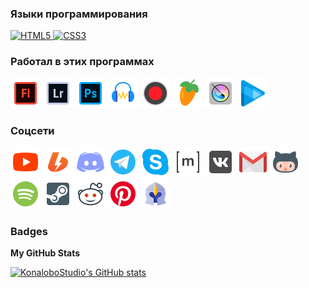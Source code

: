 ### Языки программирования
<p align="left">
<a href="https://developer.mozilla.org/en-US/docs/Glossary/HTML5" target="_blank" rel="noreferrer">
<img
      src="https://raw.githubusercontent.com/danielcranney/readme-generator/main/public/icons/skills/html5-colored.svg"
      width="36"
      height="36"
      alt="HTML5" />
</a>
<a href="https://www.w3.org/TR/CSS/#css" target="_blank" rel="noreferrer">
  <img
      src="https://raw.githubusercontent.com/danielcranney/readme-generator/main/public/icons/skills/css3-colored.svg"
      width="36"
      height="36"
      alt="CSS3" />
</a>
</p>  

### Работал в этих программах
<p align="left">
<img
      src="https://raw.githubusercontent.com/KonaloboStudio/KonaloboStudio/main/vectors/adobe_flash.svg"
      width="48"
      height="48"
      alt="Adobe Flash" />
<img
      src="https://raw.githubusercontent.com/KonaloboStudio/KonaloboStudio/main/vectors/adobe_lightroom.svg"
      width="48"
      height="48"
      alt="Adobe Lightroom" />
<img
      src="https://raw.githubusercontent.com/KonaloboStudio/KonaloboStudio/main/vectors/adobe_photoshop.svg"
      width="48"
      height="48"
      alt="Adobe Photoshop" />
<img
      src="https://raw.githubusercontent.com/KonaloboStudio/KonaloboStudio/main/vectors/audacity.svg"
      width="48"
      height="48"
      alt="Audacity" />
<img
      src="https://raw.githubusercontent.com/KonaloboStudio/KonaloboStudio/main/vectors/bandicam.svg"
      width="48"
      height="48"
      alt="Bandicam" />
<img
      src="https://raw.githubusercontent.com/KonaloboStudio/KonaloboStudio/main/vectors/fl_studio.svg"
      width="48"
      height="48"
      alt="FL Studio" />
<img
      src="https://raw.githubusercontent.com/KonaloboStudio/KonaloboStudio/main/vectors/krita_squared.svg"
      width="48"
      height="48"
      alt="Krita" />
<img
      src="https://raw.githubusercontent.com/KonaloboStudio/KonaloboStudio/main/vectors/vegas.svg"
      width="48"
      height="48"
      alt="Sony Vegas" />
</p>

### Соцсети
  <p class="br_soc_links" p align="left">
    <a
      class="br_soc_link"
      href="https://www.youtube.com/channel/UCvh1w3INwuRsMKpdrJsccoA/about"
      target="_blank"
      ><img
        src="https://raw.githubusercontent.com/KonaloboStudio/KonaloboStudio/main/vectors/youtube.svg"
        width="48"
        height="48"
        title="YouTube"
    /></a>
    <a
      class="br_soc_link"
      href="https://boosty.to/konalobostudio"
      target="_blank"
      ><img
        src="https://raw.githubusercontent.com/KonaloboStudio/KonaloboStudio/main/vectors/boosty.svg"
        width="48"
        height="48"
        title="Boosty"
    /></a>
    <a
      class="br_soc_link"
      href="https://discord.com/users/483248688668344321"
      target="_blank"
      ><img
        src="https://raw.githubusercontent.com/KonaloboStudio/KonaloboStudio/main/vectors/discord.svg"
        width="48"
        height="48"
        title="Discord"
    /></a>
    <a class="br_soc_link" href="https://t.me/konalobogram" target="_blank"
      ><img
        src="https://raw.githubusercontent.com/KonaloboStudio/KonaloboStudio/main/vectors/telegram_app.svg"
        width="48"
        height="48"
        title="Telegram Channel"
    /></a>
    <a
      class="br_soc_link"
      href="https://join.skype.com/invite/zOWAvBNqeiGl"
      target="_blank"
      ><img
        src="https://raw.githubusercontent.com/KonaloboStudio/KonaloboStudio/main/vectors/skype.svg"
        width="48"
        height="48"
        title="Skype"
    /></a>
    <a
      class="br_soc_link"
      href="https://matrix.to/#/@konalobostudio:matrix.org"
      target="_blank"
      ><img
        src="https://raw.githubusercontent.com/KonaloboStudio/KonaloboStudio/main/vectors/matrix.svg"
        width="48"
        height="48"
        title="Matrix"
    /></a>
    <a class="br_soc_link" href="https://ovk.to/konalobostudio" target="_blank"
      ><img
        src="https://raw.githubusercontent.com/KonaloboStudio/KonaloboStudio/main/vectors/ovk.svg"
        width="48"
        height="48"
        title="OpenVK"
    /></a>
    <a class="br_soc_link" href="mailto:thesonicrus1@gmail.com" target="_blank"
      ><img
        src="https://raw.githubusercontent.com/KonaloboStudio/KonaloboStudio/main/vectors/gmail_logo.svg"
        width="48"
        height="48"
        title="Public Gmail"
    /></a>
    <a
      class="br_soc_link"
      href="https://github.com/KonaloboStudio"
      target="_blank"
      ><img
        src="https://raw.githubusercontent.com/KonaloboStudio/KonaloboStudio/main/vectors/octocat.svg"
        width="48"
        height="48"
        title="Github"
    /></a>
    <a
      class="br_soc_link"
      href="https://open.spotify.com/user/31gpvoz3v2lu2gnvf4pvdgfohxci?si=6dbfdad55433481f"
      target="_blank"
      ><img
        src="https://raw.githubusercontent.com/KonaloboStudio/KonaloboStudio/main/vectors/spotify.svg"
        width="48"
        height="48"
        title="Spotify"
    /></a>
    <a
      class="br_soc_link"
      href="https://steamcommunity.com/id/catmanteam"
      target="_blank"
      ><img
        src="https://raw.githubusercontent.com/KonaloboStudio/KonaloboStudio/main/vectors/steam.svg"
        width="48"
        height="48"
        title="Steam"
    /></a>
    <a
      class="br_soc_link"
      href="https://www.reddit.com/user/BrianN_YT/"
      target="_blank"
      ><img
        src="https://raw.githubusercontent.com/KonaloboStudio/KonaloboStudio/main/vectors/reddit.svg"
        width="48"
        height="48"
        title="Reddit"
    /></a>
    <a
      class="br_soc_link"
      href="https://pinterest.com/BNR_SonicProject/"
      target="_blank"
      ><img
        src="https://raw.githubusercontent.com/KonaloboStudio/KonaloboStudio/main/vectors/pinterest.svg"
        width="48"
        height="48"
        title="Pinterest"
    /></a>
    <a
      class="br_soc_link"
      href="https://spartaremix.fandom.com/wiki/KonaloboStudio"
      target="_blank"
      ><img
        src="https://raw.githubusercontent.com/KonaloboStudio/KonaloboStudio/main/vectors/spartan_helmet.svg"
        width="48"
        height="48"
        title="Sparta Remix Wiki"
    /></a>
  </p>


### Badges

<b>My GitHub Stats</b>

<a href="http://www.github.com/KonaloboStudio">
<img
    src="https://github-readme-stats.vercel.app/api?username=KonaloboStudio&show_icons=true&hide=prs,&count_private=true&title_color=3382ed&text_color=3382ed&icon_color=3382ed&bg_color=171717&hide_border=true&show_icons=true"
    alt="KonaloboStudio's GitHub stats" />
</a>
